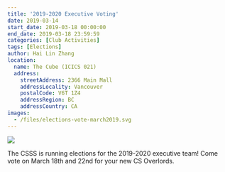 ```yaml
---
title: '2019-2020 Executive Voting'
date: 2019-03-14
start_date: 2019-03-18 00:00:00
end_date: 2019-03-18 23:59:59
categories: [Club Activities]
tags: [Elections]
author: Hai Lin Zhang
location:
  name: The Cube (ICICS 021)
  address:
    streetAddress: 2366 Main Mall
    addressLocality: Vancouver
    postalCode: V6T 1Z4
    addressRegion: BC
    addressCountry: CA
images:
  - /files/elections-vote-march2019.svg
---
```


![](/files/elections-vote-march2019.svg)

The CSSS is running elections for the 2019-2020 executive team! Come vote on March 18th and 22nd for your new CS Overlords.